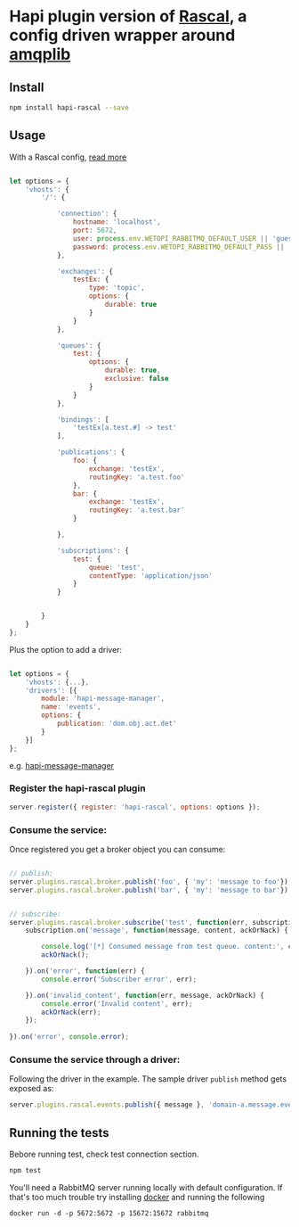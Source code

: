 # Hapi plugin version of [Rascal](https://github.com/guidesmiths/rascal), a config driven wrapper around [amqplib](https://www.npmjs.com/package/amqplib)


## Install

```sh
npm install hapi-rascal --save
```

## Usage

With a Rascal config, [read more](https://github.com/guidesmiths/rascal)

```javascript

let options = {
    'vhosts': {
        '/': {

            'connection': {
                hostname: 'localhost',
                port: 5672,
                user: process.env.WETOPI_RABBITMQ_DEFAULT_USER || 'guest',
                password: process.env.WETOPI_RABBITMQ_DEFAULT_PASS || 'guest'
            },

            'exchanges': {
                testEx: {
                    type: 'topic',
                    options: {
                        durable: true
                    }
                }
            },

            'queues': {
                test: {
                    options: {
                        durable: true,
                        exclusive: false
                    }
                }
            },

            'bindings': [
                'testEx[a.test.#] -> test'
            ],

            'publications': {
                foo: {
                    exchange: 'testEx',
                    routingKey: 'a.test.foo'
                },
                bar: {
                    exchange: 'testEx',
                    routingKey: 'a.test.bar'
                }

            },

            'subscriptions': {
                test: {
                    queue: 'test',
                    contentType: 'application/json'
                }
            }


        }
    }
};
```

Plus the option to add a driver:

```javascript

let options = {
    'vhosts': {...},
    'drivers': [{
        module: 'hapi-message-manager',
        name: 'events',
        options: {
            publication: 'dom.obj.act.det'
        }
    }]
};
```

e.g.  [hapi-message-manager](https://github.com/sitamet/hapi-message-manager)


### Register the hapi-rascal plugin

```javascript
server.register({ register: 'hapi-rascal', options: options });
```

### Consume the service:

Once registered you get a broker object you can consume:

```javascript

// publish:
server.plugins.rascal.broker.publish('foo', { 'my': 'message to foo'});
server.plugins.rascal.broker.publish('bar', { 'my': 'message to bar'});


// subscribe:
server.plugins.rascal.broker.subscribe('test', function(err, subscription) {
    subscription.on('message', function(message, content, ackOrNack) {

        console.log('[*] Consumed message from test queue. content:', content);
        ackOrNack();

    }).on('error', function(err) {
        console.error('Subscriber error', err);

    }).on('invalid_content', function(err, message, ackOrNack) {
        console.error('Invalid content', err);
        ackOrNack(err);
    });
    
}).on('error', console.error);

```

### Consume the service through a driver:

Following the driver in the example.
The sample driver `publish` method gets exposed as:

```javascript
server.plugins.rascal.events.publish({ message }, 'domain-a.message.event.sample-event');
```


## Running the tests

Bebore running test, check test connection section.

```bash
npm test
```
You'll need a RabbitMQ server running locally with default configuration. If that's too much trouble try installing [docker](https://www.docker.com/) and running the following
```
docker run -d -p 5672:5672 -p 15672:15672 rabbitmq
```


